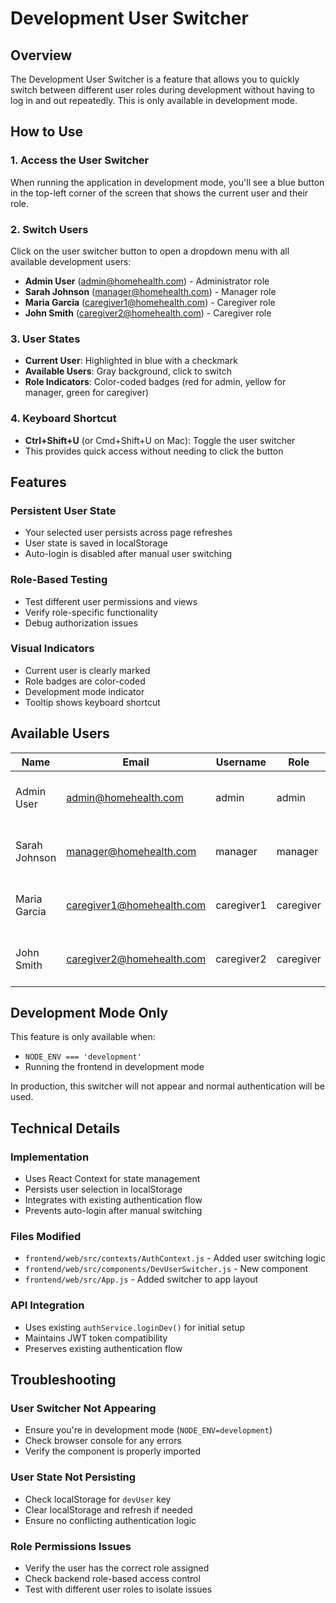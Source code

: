 # Development User Switcher

## Overview

The Development User Switcher is a feature that allows you to quickly switch between different user roles during development without having to log in and out repeatedly. This is only available in development mode.

## How to Use

### 1. Access the User Switcher

When running the application in development mode, you'll see a blue button in the top-left corner of the screen that shows the current user and their role.

### 2. Switch Users

Click on the user switcher button to open a dropdown menu with all available development users:

- **Admin User** (admin@homehealth.com) - Administrator role
- **Sarah Johnson** (manager@homehealth.com) - Manager role  
- **Maria Garcia** (caregiver1@homehealth.com) - Caregiver role
- **John Smith** (caregiver2@homehealth.com) - Caregiver role

### 3. User States

- **Current User**: Highlighted in blue with a checkmark
- **Available Users**: Gray background, click to switch
- **Role Indicators**: Color-coded badges (red for admin, yellow for manager, green for caregiver)

### 4. Keyboard Shortcut

- **Ctrl+Shift+U** (or Cmd+Shift+U on Mac): Toggle the user switcher
- This provides quick access without needing to click the button

## Features

### Persistent User State
- Your selected user persists across page refreshes
- User state is saved in localStorage
- Auto-login is disabled after manual user switching

### Role-Based Testing
- Test different user permissions and views
- Verify role-specific functionality
- Debug authorization issues

### Visual Indicators
- Current user is clearly marked
- Role badges are color-coded
- Development mode indicator
- Tooltip shows keyboard shortcut

## Available Users

| Name | Email | Username | Role | Phone |
|------|-------|----------|------|-------|
| Admin User | admin@homehealth.com | admin | admin | +1 (555) 123-4567 |
| Sarah Johnson | manager@homehealth.com | manager | manager | +1 (555) 234-5678 |
| Maria Garcia | caregiver1@homehealth.com | caregiver1 | caregiver | +1 (555) 345-6789 |
| John Smith | caregiver2@homehealth.com | caregiver2 | caregiver | +1 (555) 456-7890 |

## Development Mode Only

This feature is only available when:
- `NODE_ENV === 'development'`
- Running the frontend in development mode

In production, this switcher will not appear and normal authentication will be used.

## Technical Details

### Implementation
- Uses React Context for state management
- Persists user selection in localStorage
- Integrates with existing authentication flow
- Prevents auto-login after manual switching

### Files Modified
- `frontend/web/src/contexts/AuthContext.js` - Added user switching logic
- `frontend/web/src/components/DevUserSwitcher.js` - New component
- `frontend/web/src/App.js` - Added switcher to app layout

### API Integration
- Uses existing `authService.loginDev()` for initial setup
- Maintains JWT token compatibility
- Preserves existing authentication flow

## Troubleshooting

### User Switcher Not Appearing
- Ensure you're in development mode (`NODE_ENV=development`)
- Check browser console for any errors
- Verify the component is properly imported

### User State Not Persisting
- Check localStorage for `devUser` key
- Clear localStorage and refresh if needed
- Ensure no conflicting authentication logic

### Role Permissions Issues
- Verify the user has the correct role assigned
- Check backend role-based access control
- Test with different user roles to isolate issues 